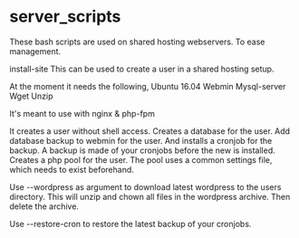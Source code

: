 # server_scripts
These bash scripts are used on shared hosting webservers. To ease management.

install-site
This can be used to create a user in a shared hosting setup. 

At the moment it needs the following,
Ubuntu 16.04
Webmin
Mysql-server
Wget
Unzip

It's meant to use with nginx & php-fpm

It creates a user without shell access. 
Creates a database for the user.
Add database backup to webmin for the user. And installs a cronjob for the backup. A backup is made of your cronjobs before the new is installed.
Creates a php pool for the user. The pool uses a common settings file, which needs to exist beforehand.  

Use --wordpress as argument to download latest wordpress to the users directory. This will unzip and chown all files in the wordpress archive. Then delete the archive.

Use --restore-cron to restore the latest backup of your cronjobs.
